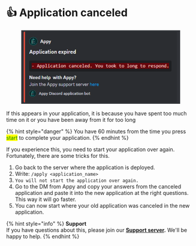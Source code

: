 # 👍 Application canceled

<figure><img src="../../.gitbook/assets/Application expired.png" alt=""><figcaption></figcaption></figure>

If this appears in your application, it is because you have spent too much time on it or you have been away from it for too long

{% hint style="danger" %}
You have 60 minutes from the time you press <mark style="color:green;">start</mark> to complete your application.
{% endhint %}

If you experience this, you need to start your application over again. Fortunately, there are some tricks for this.

1. Go back to the server where the application is deployed.
2. Write: `/apply <application_name>`&#x20;
3. `You will not start the application over again.`&#x20;
4. Go to the DM from Appy and copy your answers from the canceled application and paste it into the new application at the right questions. This way it will go faster.
5. You can now start where your old application was canceled in the new application.

{% hint style="info" %}
**Support**\
If you have questions about this, please join our [**Support server**](https://discord.com/invite/bDmc55c6zY)**.** We'll be happy to help.
{% endhint %}
